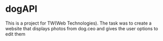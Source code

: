 # dogAPI
This is a project for TW(Web Technologies). The task was to create a website that displays photos from dog.ceo and gives the user options to edit them
